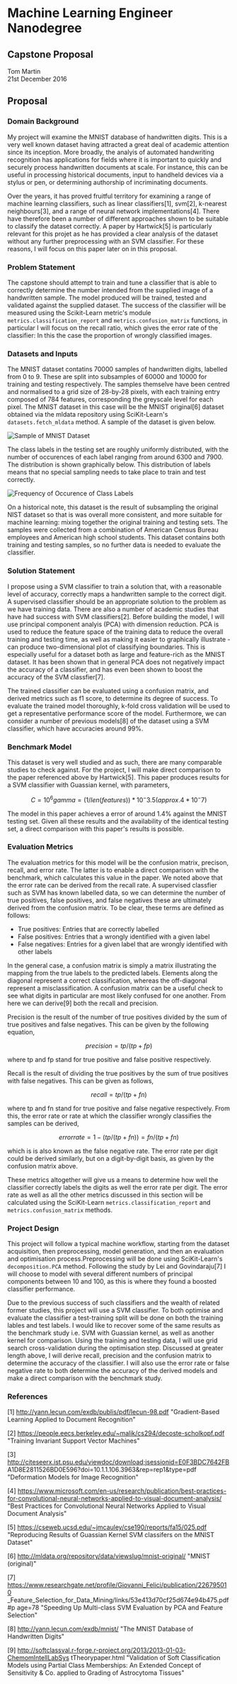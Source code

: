 # Machine Learning Engineer Nanodegree
## Capstone Proposal
Tom Martin  
21st December 2016

## Proposal

### Domain Background

My project will examine the MNIST database of handwritten digits. This is a very 
well known dataset having attracted a great deal of academic attention since its 
inception. More broadly, the analyis of automated handwriting recognition has 
applications for fields where it is important to quickly and securely process 
handwritten documents at scale. For instance, this can be useful in processing
historical documents, input to handheld devices via a stylus or pen, or 
determining authorship of incriminating documents.

Over the years, it has proved fruitful territory for examining a range
of machine learning classifiers, such as linear classifiers[1], svm[2], 
k-nearest neighbours[3], and a range of neural network implementations[4].
There have therefore been a number of different approaches shown to be suitable 
to classify the dataset correctly. A paper by Hartwick[5] is particularly 
relevant for this projet as he has provided a clear analysis of the 
dataset without any further preprocessing with an SVM classifier. For these 
reasons, I will focus on this paper later on in this proposal. 

### Problem Statement

The capstone should attempt to train and tune a classifier that is able to 
correctly determine the number intended from the supplied image of a 
handwritten sample. The model produced will be trained, tested and validated 
against the supplied dataset.  The success of the classifier will be measured 
using the Scikit-Learn metric's module `metrics.classification_report` and 
`metrics.confusion_matrix` functions, in particular I will focus on the recall 
ratio, which gives the error rate of the classifier: In this the case the 
proportion of wrongly classified images.    


### Datasets and Inputs

The MNIST dataset contatins 70000 samples of handwritten digits, labelled from 
0 to 9. These are split into subsamples of 60000 and 10000 for training and 
testing respectively. The samples themselve have been centred and normalised 
to a grid size of 28-by-28 pixels, with each training entry composed of 784 
features, corresponding the greyscale level for each pixel. The MNIST 
dataset in this case will be the MNIST original[6] dataset obtained via the 
mldata repository using SciKit-Learn's `datasets.fetch_mldata` method. A sample 
of the dataset is given below.

![Sample of MNIST Dataset](./images/mnist_sample.png "Sample of MNIST Dataset")

The class labels in the testing set are roughly uniformly distributed, with the 
number of occurences of each label ranging from around 6300 and 7900. The 
distribution is shown graphically below. This distribution of labels means that 
no special sampling needs to take place to train and test correctly.

![Frequency of Occurence of Class Labels](./images/frequency_of_occurence_of_class_labels.png "Frequency of Occurence of Class Labels")

On a historical note, this dataset is the result of subsampling the original 
NIST dataset so that is was overall more consistent, and more suitable for 
machine learning: mixing together the original training and testing sets. The 
samples were collected from a combination of American Census Bureau employees 
and American high school students. This dataset contains both training and 
testing samples, so no further data is needed to evaluate the classifier. 

### Solution Statement

I propose using a SVM classifier to train a solution that, with a reasonable 
level of accuracy, correctly maps a handwritten sample to the correct digit. 
A supervised classifier should be an appropriate solution to the problem as we 
have training data. There are also a number of academic studies that have had 
success with SVM classifiers[2]. Before building the model, I will use 
principal component analyis (PCA) with dimension reduction. PCA is 
used to reduce the feature space of the training data to reduce the overall 
training and testing time, as well as making it easier to graphically 
illustrate - can produce two-dimensional plot of classifying boundaries. 
This is especially useful for a dataset both as large and feature-rich as the 
MNIST dataset. It has been shown that in general PCA does not negatively 
impact the accuracy of a classifier, and has even been shown to boost the 
accuracy of the SVM classfier[7].

The trained classifier can be evaluated using a confusion matrix, and derived 
metrics such as f1 score, to determine its degree of success. To evaluate the 
trained model thoroughly, k-fold cross validation will be used to get a 
representative performance score of the model. Furthermore, we can consider a 
number of previous models[8] of the dataset using a SVM classifier, which have 
accuracies around 99%. 

### Benchmark Model

This dataset is very well studied and as such, there are many comparable 
studies to check against. For the project, I will make direct comparison to 
the paper referenced above by Hartwick[5]. This paper produces results for a 
SVM classifier with Guassian kernel, with parameters,

```math
C = 10^6
gamma = (1/len(features)) * 10^-3.5 (approx. 4 * 10^-7)
```

The model in this paper achieves a error of around 1.4% against the MNIST 
testing set. Given all these results and the availability of the identical 
testing set, a direct comparison with this paper's results is possible.


### Evaluation Metrics

The evaluation metrics for this model will be the confusion matrix, precison, 
recall, and error rate. The latter is to enable a direct comparison with the 
benchmark, which calculates this value in the paper. We noted above that the 
error rate can be derived from the recall rate.
A supervised classfier such as SVM has known labelled data, so we can determine 
the number of true positives, false positives, and false 
negatives these are ultimately derived from the confusion matrix. To be clear, 
these terms are defined as follows:

* True positives: Entries that are correctly labelled
* False positives: Entries that a wrongly identified with a given label
* False negatives: Entries for a given label that are wrongly identified with 
other labels

In the general case, a confusion matrix is simply a matrix illustrating the 
mapping from the true labels to the predicted labels. Elements along the 
diagonal represent a correct classification, whereas the off-diagonal represent
a misclassification. A confusion matrix can be a useful check to 
see what digits in particular are most likely confused for one another. From 
here we can derive[9] both the recall and precision.

Precision is the result of the number of true positives divided by the sum of 
true positives and false negatives. This can be given by the following 
equation,

```math
precision = tp / (tp + fp)
```

where tp and fp stand for true positive and false positive respectively.

Recall is the result of dividing the true positives by the sum of true 
positives with false negatives. This can be given as follows,

```math
recall = tp / (tp + fn)
```

where tp and fn stand for true positive and false negative respectively.
From this, the error rate or rate at which the classifier wrongly 
classifies the samples can be derived,

```math
error rate = 1 - (tp / (tp + fn)) = fn / (tp + fn)
```

which is is also known as the false negative rate. The error rate per digit 
could be derived similarly, but on a digit-by-digit basis, as given by the 
confusion matrix above.

These metrics altogether will give us a means to determine how well the 
classifier correctly labels the digits as well the error rate per digit. The 
error rate as well as all the other metrics discussed in this section will be 
calculated using the SciKit-Learn `metrics.classification_report` and 
`metrics.confusion_matrix` methods.

### Project Design

This project will follow a typical machine workflow, starting from the dataset 
acquisition, then preprocessing, model generation, and then an evaluation and 
optimisation process.Preprocessing will be done using SciKit-Learn's `decomposition.PCA` method. 
Following the study by Lei and Govindaraju[7] I will choose to model with 
several different numbers of principal components between 10 and 100, as this 
is where they found a boosted classifier performance. 

Due to the previous success of such classifiers and the wealth of related 
former studies, this project will use a SVM classifier. To both optimise and 
evaluate the classifier a test-training split will be done on both the training 
lables and test labels. I would like to recover some of the same results as the 
benchmark study i.e. SVM with Guassian kernel, as well as another kernel for 
comparison. Using the training and testing data, I will use grid search 
cross-validation during the optimisation step. Discussed at greater length 
above, I will derive recall, precision and the confusion matrix to determine 
the accuracy of the classifier. I will also use the error rate or false 
negative rate to both determine the accuracy of the derived models and make 
a direct comparison with the benchmark study. 

### References

[1] http://yann.lecun.com/exdb/publis/pdf/lecun-98.pdf "Gradient-Based Learning Applied to Document Recognition"

[2] https://people.eecs.berkeley.edu/~malik/cs294/decoste-scholkopf.pdf "Training Invariant Support Vector Machines"

[3] http://citeseerx.ist.psu.edu/viewdoc/download;jsessionid=E0F3BDC7642FB
A1D8E2811526BD0E596?doi=10.1.1.106.3963&rep=rep1&type=pdf "Deformation Models for Image Recognition"

[4] https://www.microsoft.com/en-us/research/publication/best-practices-for-convolutional-neural-networks-applied-to-visual-document-analysis/ "Best Practices for Convolutional Neural Networks Applied to Visual Document Analysis"

[5] https://cseweb.ucsd.edu/~jmcauley/cse190/reports/fa15/025.pdf "Reproducing Results of Guassian Kernel SVM classifers on the MNIST Dataset"

[6] http://mldata.org/repository/data/viewslug/mnist-original/ "MNIST (original)"

[7] https://www.researchgate.net/profile/Giovanni_Felici/publication/226795010
_Feature_Selection_for_Data_Mining/links/53e413d70cf25d674e94b475.pdf#p
age=78  "Speeding Up Multi-class SVM Evaluation by PCA and Feature Selection"

[8] http://yann.lecun.com/exdb/mnist/ "The MNIST Database of Handwritten Digits"

[9] http://softclassval.r-forge.r-project.org/2013/2013-01-03-ChemomIntellLabSys
tTheorypaper.html "Validation of Soft Classification Models using Partial Class Memberships: An Extended Concept of Sensitivity & Co. applied to Grading of Astrocytoma Tissues"